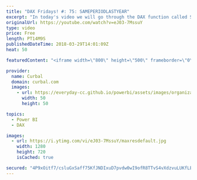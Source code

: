 ```yaml
---
title: "DAX Fridays! #: 75: SAMEPERIODLASTYEAR"
excerpt: "In today's video we will go through the DAX function called SAMEPERIODLASTYEAR.  This little function is great for analyzing as the function itself says, the same period last year.  If you have seasonal business and you want to analyze what happended the same period the previous year, it will do it flowless."
originalUrl: https://youtube.com/watch?v=eJ03-7MssuY
type: video
price: Free
length: PT14M9S
publishedDateTime: 2018-03-29T14:01:09Z
heat: 50

featuredContent: "<iframe width=\"800\" height=\"500\" frameborder=\"0\" src=\"https://www.youtube.com/embed/eJ03-7MssuY\" allow=\"accelerometer; autoplay; encrypted-media; gyroscope; picture-in-picture\" allowfullscreen></iframe>"

provider:
  name: Curbal
  domain: curbal.com
  images:
    - url: https://everyday-cc.github.io/powerbi/assets/images/organizations/curbal.com-50x50.jpg
      width: 50
      height: 50

topics:
  - Power BI
  - DAX

images:
  - url: https://i.ytimg.com/vi/eJ03-7MssuY/maxresdefault.jpg
    width: 1280
    height: 720
    isCached: true

secured: "4P9xOitf7/csluGxSaff75KfJNDIxuD7pvdw0wI9ofR8TTvS4vXdzvuLUKfLE7qhOY55+UqR3ivAlnLR1hFE3Y9dUdccCNCEQ29sVfP+sfxfBjCW+rPWAnpdu1RvUtECNr8Sai4M/LLhIYPWLH71ByuRtOBbwCxFznGnBRhzUIDS6gzIb9k4sQOLM7XhGmTmbY19aSZXxYNDTP+AAMkCB68XrUC1eFyUt5jPoPEnDowZWu8bSgh3N7wjHkwu186P8MOWwrkIlKxP2RO0g/twFrihE9w5BmGOgMvgt7juehKIdbhRaBNLz3doB+IZ2fIgVOBsbRHuw5TKrkgQO5FNq8vI8B6rwLLziFrKkNXNq1tKWIKYNYEwQzEM67f3ld+vTqGVJHpFAs5Ag6qGUkvLQ1pKdAV1ZgG0L1AEWOsccbk=;uF5QfKmrbnavyAMGMFpX7Q=="
---
```



